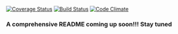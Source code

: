 [![Coverage Status](https://coveralls.io/repos/github/tolupatrick004/document-management-api/badge.svg?branch=deployment)](https://coveralls.io/github/tolupatrick004/document-management-api?branch=staging)
[![Build Status](https://travis-ci.org/tolupatrick004/document-management-api.svg?branch=staging)](https://travis-ci.org/tolupatrick004/document-management-api)
[![Code Climate](https://codeclimate.com/github/tolupatrick004/document-management-api/badges/gpa.svg)](https://codeclimate.com/github/tolupatrick004/document-management-api)


### A comprehensive README coming up soon!!! Stay tuned